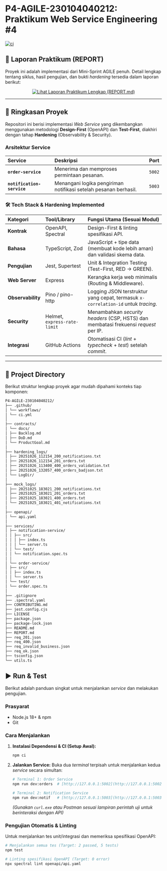 # P4-AGILE-230104040212: Praktikum Web Service Engineering #4

[![ci](https://github.com/mkaspulanwar/P4-AGILE-230104040212/actions/workflows/ci.yml/badge.svg)](https://github.com/mkaspulanwar/P4-AGILE-230104040212/actions/workflows/ci.yml)

## 📄 Laporan Praktikum (REPORT)

Proyek ini adalah implementasi dari Mini-Sprint AGILE penuh. Detail lengkap tentang siklus, hasil pengujian, dan bukti *hardening* tersedia dalam laporan berikut:

<p align="center">
  <a href="./REPORT.md">
    <img src="https://img.shields.io/badge/Laporan%20Praktikum-REPORT.md-blue?style=for-the-badge&logo=markdown" alt="Lihat Laporan Praktikum Lengkap (REPORT.md)">
  </a>
</p>

---

## 🚀 Ringkasan Proyek

Repositori ini berisi implementasi *Web Service* yang dikembangkan menggunakan metodologi **Design-First** (OpenAPI) dan **Test-First**, diakhiri dengan tahap **Hardening** (Observability & Security).

### Arsitektur Service

| Service | Deskripsi | Port |
| :--- | :--- | :--- |
| **`order-service`** | Menerima dan memproses permintaan pesanan. | `5002` |
| **`notification-service`** | Menangani logika pengiriman notifikasi setelah pesanan berhasil. | `5003` |

### 🛠️ Tech Stack & Hardening Implemented

| Kategori | Tool/Library | Fungsi Utama (Sesuai Modul) |
| :--- | :--- | :--- |
| **Kontrak** | OpenAPI, Spectral | Design-First & linting spesifikasi API. |
| **Bahasa** | TypeScript, Zod | JavaScript + tipe data (membuat kode lebih aman) dan validasi skema data. |
| **Pengujian** | Jest, Supertest | Unit & Integration Testing (Test-First, RED $\rightarrow$ GREEN). |
| **Web Server** | Express | Kerangka kerja web minimalis (Routing & Middleware). |
| **Observability** | Pino / pino-http | Logging JSON terstruktur yang cepat, termasuk `x-correlation-id` untuk *tracing*. |
| **Security** | Helmet, `express-rate-limit` | Menambahkan *security headers* (CSP, HSTS) dan membatasi frekuensi *request* per IP. |
| **Integrasi** | GitHub Actions | Otomatisasi CI (*lint* + *typecheck* + *test*) setelah *commit*. |

---
## 📁 Project Directory
Berikut struktur lengkap proyek agar mudah dipahami konteks tiap komponen:
```bash
P4-AGILE-230104040212/
├── .github/
│ └── workflows/
│ └── ci.yml
│
├── contracts/
│ └── docs/
│ ├── Backlog.md
│ ├── DoD.md
│ └── ProductGoal.md
│
├── hardening_logs/
│ ├── 20251026_112154_200_notifications.txt
│ ├── 20251026_112154_201_orders.txt
│ ├── 20251026_113400_400_orders_validation.txt
│ ├── 20251026_132057_400_orders_badjson.txt
│ └── LogDir/
│
├── mock_logs/
│ ├── 20251025_183021_200_notifications.txt
│ ├── 20251025_183021_201_orders.txt
│ ├── 20251025_183021_400_orders.txt
│ └── 20251025_183021_401_notifications.txt
│
├── openapi/
│ └── api.yaml
│
├── services/
│ ├── notification-service/
│ │ ├── src/
│ │ │ ├── index.ts
│ │ │ └── server.ts
│ │ └── test/
│ │ └── notification.spec.ts
│ │
│ └── order-service/
│ ├── src/
│ │ ├── index.ts
│ │ └── server.ts
│ └── test/
│ └── order.spec.ts
│
├── .gitignore
├── .spectral.yaml
├── CONTRIBUTING.md
├── jest.config.cjs
├── LICENSE
├── package.json
├── package-lock.json
├── README.md
├── REPORT.md
├── req_201.json
├── req_400.json
├── req_invalid_business.json
├── req_ok.json
├── tsconfig.json
└── utils.ts
```

## ▶️ Run & Test

Berikut adalah panduan singkat untuk menjalankan *service* dan melakukan pengujian.

### Prasyarat

* Node.js 18+ & npm
* Git

### Cara Menjalankan

1.  **Instalasi Dependensi & CI (Setup Awal):**
    ```bash
    npm ci
    ```

2.  **Jalankan Service:** Buka dua *terminal* terpisah untuk menjalankan kedua *service* secara simultan:
    ```bash
    # Terminal 1: Order Service
    npm run dev:orders  # [http://127.0.0.1:5002](http://127.0.0.1:5002)

    # Terminal 2: Notification Service
    npm run dev:notif   # [http://127.0.0.1:5003](http://127.0.0.1:5003)
    ```
    *(Gunakan `curl.exe` atau Postman sesuai lampiran perintah uji untuk berinteraksi dengan API)*

### Pengujian Otomatis & Linting

Untuk menjalankan tes unit/integrasi dan memeriksa spesifikasi OpenAPI:

```bash
# Menjalankan semua tes (Target: 2 passed, 5 tests)
npm test

# Linting spesifikasi OpenAPI (Target: 0 error)
npx spectral lint openapi/api.yaml